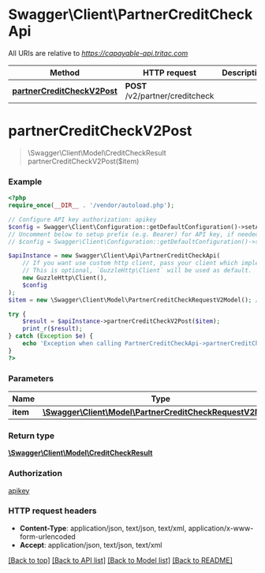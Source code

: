 # Swagger\Client\PartnerCreditCheckApi

All URIs are relative to *https://capayable-api.tritac.com*

Method | HTTP request | Description
------------- | ------------- | -------------
[**partnerCreditCheckV2Post**](PartnerCreditCheckApi.md#partnerCreditCheckV2Post) | **POST** /v2/partner/creditcheck | 


# **partnerCreditCheckV2Post**
> \Swagger\Client\Model\CreditCheckResult partnerCreditCheckV2Post($item)



### Example
```php
<?php
require_once(__DIR__ . '/vendor/autoload.php');

// Configure API key authorization: apikey
$config = Swagger\Client\Configuration::getDefaultConfiguration()->setApiKey('apikey', 'YOUR_API_KEY');
// Uncomment below to setup prefix (e.g. Bearer) for API key, if needed
// $config = Swagger\Client\Configuration::getDefaultConfiguration()->setApiKeyPrefix('apikey', 'Bearer');

$apiInstance = new Swagger\Client\Api\PartnerCreditCheckApi(
    // If you want use custom http client, pass your client which implements `GuzzleHttp\ClientInterface`.
    // This is optional, `GuzzleHttp\Client` will be used as default.
    new GuzzleHttp\Client(),
    $config
);
$item = new \Swagger\Client\Model\PartnerCreditCheckRequestV2Model(); // \Swagger\Client\Model\PartnerCreditCheckRequestV2Model | 

try {
    $result = $apiInstance->partnerCreditCheckV2Post($item);
    print_r($result);
} catch (Exception $e) {
    echo 'Exception when calling PartnerCreditCheckApi->partnerCreditCheckV2Post: ', $e->getMessage(), PHP_EOL;
}
?>
```

### Parameters

Name | Type | Description  | Notes
------------- | ------------- | ------------- | -------------
 **item** | [**\Swagger\Client\Model\PartnerCreditCheckRequestV2Model**](../Model/PartnerCreditCheckRequestV2Model.md)|  |

### Return type

[**\Swagger\Client\Model\CreditCheckResult**](../Model/CreditCheckResult.md)

### Authorization

[apikey](../../README.md#apikey)

### HTTP request headers

 - **Content-Type**: application/json, text/json, text/xml, application/x-www-form-urlencoded
 - **Accept**: application/json, text/json, text/xml

[[Back to top]](#) [[Back to API list]](../../README.md#documentation-for-api-endpoints) [[Back to Model list]](../../README.md#documentation-for-models) [[Back to README]](../../README.md)

